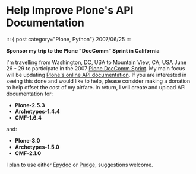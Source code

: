 # Help Improve Plone\'s API Documentation

::: {.post category="Plone, Python"}
2007/06/25
:::

**Sponsor my trip to the Plone \"DocComm\" Sprint in California**

I\'m travelling from Washington, DC, USA to Mountain View, CA, USA June
26 - 29 to participate in the 2007 [Plone DocComm
Sprint](http://www.coactivate.org/projects/doc-and-e-commerce-sprint/project-home).
My main focus will be updating [Plone\'s online API
documentation](http://api.plone.org). If you are interested in seeing
this done and would like to help, please consider making a donation to
help offset the cost of my airfare. In return, I will create and upload
API documentation for:

-   **Plone-2.5.3**
-   **Archetypes-1.4.4**
-   **CMF-1.6.4**

and:

-   **Plone-3.0**
-   **Archetypes-1.5.0**
-   **CMF-2.1.0**

I plan to use either [Epydoc](http://epydoc.sourceforge.net/) or
[Pudge](https://pypi.python.org/pypi/pudge), suggestions welcome.
